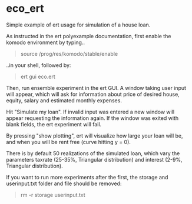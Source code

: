 # eco_ert
Simple example of ert usage for simulation of a house loan.

As instructed in the ert polyexample documentation,
first enable the komodo environment by typing..

> source /prog/res/komodo/stable/enable

..in your shell, followed by:

> ert gui eco.ert

Then, run ensemble experiment in the ert GUI.
A window taking user input will appear, which will ask
for information about price of desired house, equity, salary and estimated monthly expenses.

Hit "Simulate my loan". If invalid input was entered
a new window will appear requesting the information again.
If the window was exited with blank fields, the ert experiment
will fail.

By pressing "show plotting", ert will visualize how large your loan
will be, and when you will be rent free (curve hitting y = 0).

There is by default 50 realizations of the simulated loan, which vary the parameters taxrate (25-35%, Triangular distribution) and interest (2-9%, Triangular distribution).

If you want to run more experiments after the first, the storage and userinput.txt folder and file should be removed:

> rm -r storage userinput.txt